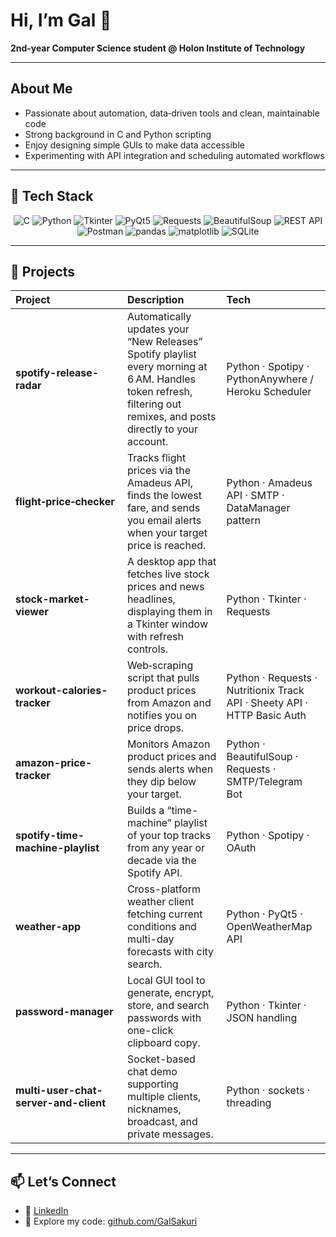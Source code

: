 # Hi, I’m Gal 👋

**2nd‑year Computer Science student @ Holon Institute of Technology**

---

## About Me

- Passionate about automation, data‑driven tools and clean, maintainable code  
- Strong background in C and Python scripting  
- Enjoy designing simple GUIs to make data accessible
- Experimenting with API integration and scheduling automated workflows

---

## 🧩  Tech Stack

<p align="center">
  <!-- Languages -->
  <img src="https://img.shields.io/badge/C-00599C?logo=c&logoColor=white" alt="C" />
  <img src="https://img.shields.io/badge/Python-3776AB?logo=python&logoColor=white" alt="Python" />

  <!-- GUI Frameworks -->
  <img src="https://img.shields.io/badge/Tkinter-FF6F00?logo=python&logoColor=white" alt="Tkinter" />
  <img src="https://img.shields.io/badge/PyQt5-41CD52?logo=qt&logoColor=white" alt="PyQt5" />

  <!-- HTTP & Scraping -->
  <img src="https://img.shields.io/badge/Requests-478778?logo=python&logoColor=white" alt="Requests" />
  <img src="https://img.shields.io/badge/BeautifulSoup-9F2B68?logo=python&logoColor=white" alt="BeautifulSoup" />

  <!-- API & Testing -->
  <img src="https://img.shields.io/badge/REST--API-000000?logo=rest&logoColor=white" alt="REST API" />
  <img src="https://img.shields.io/badge/Postman-FF6C37?logo=postman&logoColor=white" alt="Postman" />

  <!-- Data & Storage -->
  <img src="https://img.shields.io/badge/pandas-150458?logo=pandas&logoColor=white" alt="pandas" />
  <img src="https://img.shields.io/badge/matplotlib-11557C?logo=matplotlib&logoColor=white" alt="matplotlib" />
  <img src="https://img.shields.io/badge/SQLite-003B57?logo=sqlite&logoColor=white" alt="SQLite" />
</p>

---

 ## 📌  Projects

| Project | Description | Tech |
|:---|:---|:---|
| **spotify-release-radar** | Automatically updates your “New Releases” Spotify playlist every morning at 6 AM. Handles token refresh, filtering out remixes, and posts directly to your account. | Python · Spotipy · PythonAnywhere / Heroku Scheduler |
| **flight‑price‑checker** | Tracks flight prices via the Amadeus API, finds the lowest fare, and sends you email alerts when your target price is reached. | Python · Amadeus API · SMTP · DataManager pattern |
| **stock-market-viewer** | A desktop app that fetches live stock prices and news headlines, displaying them in a Tkinter window with refresh controls. | Python · Tkinter · Requests |
| **workout-calories-tracker** | Web‑scraping script that pulls product prices from Amazon and notifies you on price drops. | Python · Requests · Nutritionix Track API · Sheety API · HTTP Basic Auth |
| **amazon-price-tracker** | Monitors Amazon product prices and sends alerts when they dip below your target. | Python · BeautifulSoup · Requests · SMTP/Telegram Bot |
| **spotify-time-machine-playlist** | Builds a “time-machine” playlist of your top tracks from any year or decade via the Spotify API. | Python · Spotipy · OAuth |
| **weather-app** | Cross-platform weather client fetching current conditions and multi-day forecasts with city search. | Python · PyQt5 · OpenWeatherMap API |
| **password-manager** | Local GUI tool to generate, encrypt, store, and search passwords with one-click clipboard copy. | Python · Tkinter · JSON handling |
| **multi-user-chat-server-and-client** | Socket-based chat demo supporting multiple clients, nicknames, broadcast, and private messages. | Python · sockets · threading |

---

## 📫 Let’s Connect

- 🔗 [LinkedIn](https://www.linkedin.com/in/gal-sakuri/)  
- 📂 Explore my code: [github.com/GalSakuri](https://github.com/GalSakuri)  
